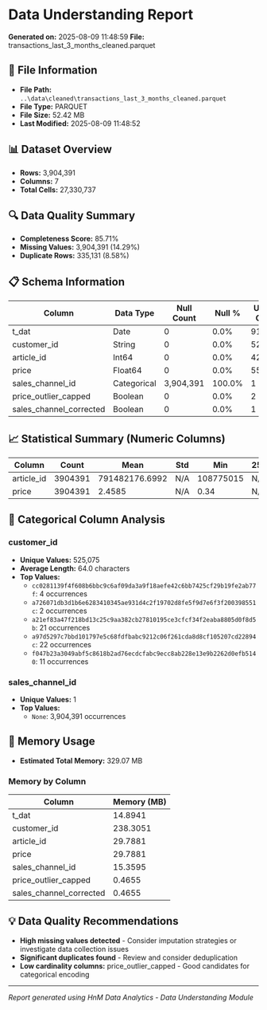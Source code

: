 # Data Understanding Report
**Generated on:** 2025-08-09 11:48:59
**File:** transactions_last_3_months_cleaned.parquet

## 📄 File Information
- **File Path:** `..\data\cleaned\transactions_last_3_months_cleaned.parquet`
- **File Type:** PARQUET
- **File Size:** 52.42 MB
- **Last Modified:** 2025-08-09 11:48:52

## 📊 Dataset Overview
- **Rows:** 3,904,391
- **Columns:** 7
- **Total Cells:** 27,330,737

## 🔍 Data Quality Summary
- **Completeness Score:** 85.71%
- **Missing Values:** 3,904,391 (14.29%)
- **Duplicate Rows:** 335,131 (8.58%)

## 📋 Schema Information
| Column | Data Type | Null Count | Null % | Unique Count | Unique % |
|--------|-----------|------------|---------|--------------|----------|
| t_dat | Date | 0 | 0.0% | 91 | 0.0% |
| customer_id | String | 0 | 0.0% | 525,075 | 13.45% |
| article_id | Int64 | 0 | 0.0% | 42,298 | 1.08% |
| price | Float64 | 0 | 0.0% | 556 | 0.01% |
| sales_channel_id | Categorical | 3,904,391 | 100.0% | 1 | 0.0% |
| price_outlier_capped | Boolean | 0 | 0.0% | 2 | 0.0% |
| sales_channel_corrected | Boolean | 0 | 0.0% | 1 | 0.0% |

## 📈 Statistical Summary (Numeric Columns)
| Column | Count | Mean | Std | Min | 25% | 50% | 75% | Max |
|--------|-------|------|-----|-----|-----|-----|-----|-----|
| article_id | 3904391 | 791482176.6992 | N/A | 108775015 | N/A | N/A | N/A | 956217002 |
| price | 3904391 | 2.4585 | N/A | 0.34 | N/A | N/A | N/A | 5.89 |

## 📝 Categorical Column Analysis
### customer_id
- **Unique Values:** 525,075
- **Average Length:** 64.0 characters
- **Top Values:**
  - `cc0281139f4f608b6bbc9c6af09da3a9f18aefe42c6bb7425cf29b19fe2ab77f`: 4 occurrences
  - `a726071db3d1b6e6283410345ae931d4c2f19702d8fe5f9d7e6f3f200398551c`: 2 occurrences
  - `a21ef83a47f218bd13c25c9aa382cb27810195ce3cfcf34f2eaba8805d0f8d5b`: 21 occurrences
  - `a97d5297c7bbd101797e5c68fdfbabc9212c06f261cda8d8cf105207cd22894c`: 22 occurrences
  - `f047b23a3049abf5c8618b2ad76ecdcfabc9ecc8ab228e13e9b2262d0efb5140`: 11 occurrences

### sales_channel_id
- **Unique Values:** 1
- **Top Values:**
  - `None`: 3,904,391 occurrences

## 💾 Memory Usage
- **Estimated Total Memory:** 329.07 MB

### Memory by Column
| Column | Memory (MB) |
|--------|-------------|
| t_dat | 14.8941 |
| customer_id | 238.3051 |
| article_id | 29.7881 |
| price | 29.7881 |
| sales_channel_id | 15.3595 |
| price_outlier_capped | 0.4655 |
| sales_channel_corrected | 0.4655 |

## 💡 Data Quality Recommendations
- **High missing values detected** - Consider imputation strategies or investigate data collection issues
- **Significant duplicates found** - Review and consider deduplication
- **Low cardinality columns:** price_outlier_capped - Good candidates for categorical encoding

---
*Report generated using HnM Data Analytics - Data Understanding Module*